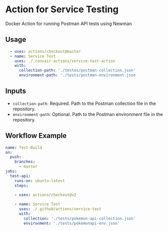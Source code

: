 # Action for Service Testing
Docker Action for running Postman API tests using Newman

## Usage
```yaml
  - uses: actions/checkout@master
  - name: Service Test
    uses: ./.convair-actions/service-test-action
    with:
      collection-path: './testes/postman-collection.json'
      environment-path: './tests/postman-environment.json
```

## Inputs
* `collection-path`: Required. Path to the Postman collection file in the repository.
* `environment-path`: Optional. Path to the Postman environment file in the repository.

## Workflow Example
```yaml
name: Test-Build
on:
  push:
    branches:
      - master
jobs:
  test-api:
    runs-on: ubuntu-latest
    steps:

    - uses: actions/checkout@v2
    
    - name: Service Test
      uses: ./.github/actions/service-test
      with:
        collection: './tests/pokemon-api-collection.json'
        environment: './tests/pokemonapi-env.json'
```        

